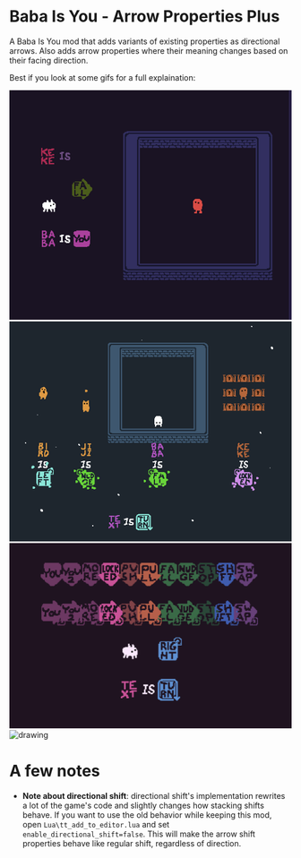 # Baba Is You - Arrow Properties Plus

A Baba Is You mod that adds variants of existing properties as directional arrows. Also adds arrow properties where their meaning changes based on their facing direction.

Best if you look at some gifs for a full explaination:

<img src="gifs/turning_fall.gif" alt="drawing" width="800"/>
<img src="gifs/turning_text.gif" alt="drawing" width="800"/>
<img src="gifs/arrow_properties.gif" alt="drawing" width="800"/>
<img src="gifs/DIRBOOM.gif" alt="drawing" width="800"/>

# A few notes
- **Note about directional shift**: directional shift's implementation rewrites a lot of the game's code and slightly changes how stacking shifts behave. If you want to use the old behavior while keeping this mod, open `Lua\tt_add_to_editor.lua` and set `enable_directional_shift=false`. This will make the arrow shift properties behave like regular shift, regardless of direction.
